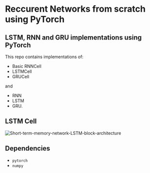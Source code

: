 # Reccurent Networks from scratch using PyTorch

## LSTM, RNN and GRU implementations using PyTorch

This repo contains implementations of:

  * Basic RNNCell
  * LSTMCell 
  * GRUCell
  
and

  * RNN
  * LSTM
  * GRU.

## LSTM Cell
![Short-term-memory-network-LSTM-block-architecture](https://user-images.githubusercontent.com/71031687/112729023-5efd7780-8f2a-11eb-88a7-32c3861b91a5.jpg)

## Dependencies

* ```pytorch```
* ```numpy```
